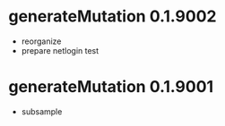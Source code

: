 # generateMutation 0.1.9002
* reorganize
* prepare netlogin test

# generateMutation 0.1.9001
* subsample
